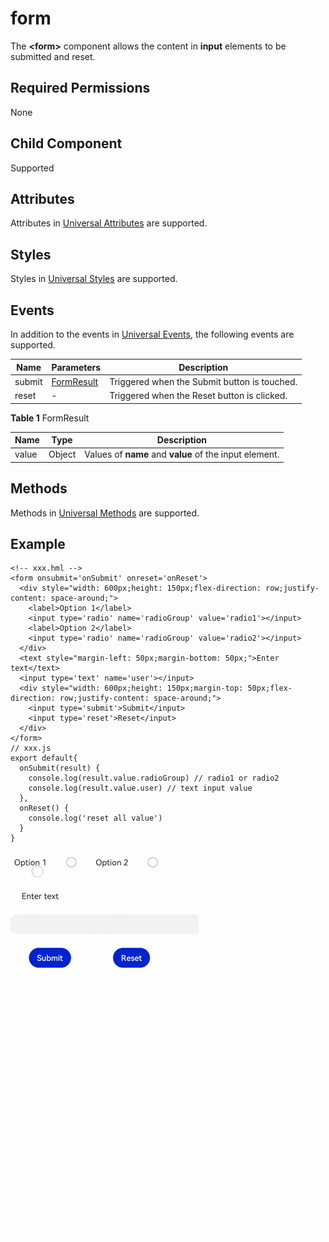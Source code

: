 # form

The **\<form>** component allows the content in **input** elements to be submitted and reset.

## Required Permissions

None

## Child Component

Supported

## Attributes

Attributes in [Universal Attributes](js-components-common-attributes.md) are supported.

## Styles

Styles in [Universal Styles](js-components-common-styles.md) are supported.

## Events

In addition to the events in [Universal Events](js-components-common-events.md), the following events are supported.



| Name   | Parameters                                    | Description                                  |
| ------ | --------------------------------------------- | -------------------------------------------- |
| submit | [FormResult](js-components-container-form.md) | Triggered when the Submit button is touched. |
| reset  | -                                             | Triggered when the Reset button is clicked.  |

**Table 1** FormResult



| Name  | Type   | Description                                            |
| ----- | ------ | ------------------------------------------------------ |
| value | Object | Values of **name** and **value** of the input element. |

## Methods

Methods in [Universal Methods](js-components-common-methods.md) are supported.

## Example

```
<!-- xxx.hml -->
<form onsubmit='onSubmit' onreset='onReset'>
  <div style="width: 600px;height: 150px;flex-direction: row;justify-content: space-around;">
    <label>Option 1</label>
    <input type='radio' name='radioGroup' value='radio1'></input>
    <label>Option 2</label>
    <input type='radio' name='radioGroup' value='radio2'></input>
  </div>
  <text style="margin-left: 50px;margin-bottom: 50px;">Enter text</text>
  <input type='text' name='user'></input>
  <div style="width: 600px;height: 150px;margin-top: 50px;flex-direction: row;justify-content: space-around;">
    <input type='submit'>Submit</input>
    <input type='reset'>Reset</input>
  </div>
</form>
// xxx.js
export default{
  onSubmit(result) {
    console.log(result.value.radioGroup) // radio1 or radio2
    console.log(result.value.user) // text input value
  },
  onReset() {
    console.log('reset all value')
  }
}
```

![img](figures/001.gif)